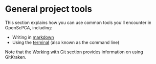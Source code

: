 # General project tools

This section explains how you can use common tools you'll encounter in OpenScPCA, including:

- Writing in [markdown](./writing-in-markdown.md)
- Using the [terminal](./using-the-terminal.md) (also known as the command line)

Note that the [Working with Git](../../contributing-to-analyses/working-with-git/index.md) section provides information on using GitKraken.
